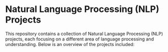 # Natural Language Processing (NLP) Projects
This repository contains a collection of Natural Language Processing (NLP) projects, each focusing on a different area of language processing and understanding. Below is an overview of the projects included:
